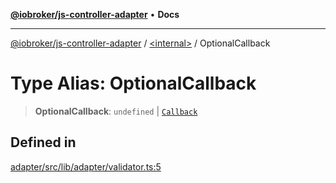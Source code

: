[**@iobroker/js-controller-adapter**](../../README.md) • **Docs**

***

[@iobroker/js-controller-adapter](../../globals.md) / [\<internal\>](../README.md) / OptionalCallback

# Type Alias: OptionalCallback

> **OptionalCallback**: `undefined` \| [`Callback`](Callback.md)

## Defined in

[adapter/src/lib/adapter/validator.ts:5](https://github.com/ioBroker/ioBroker.js-controller/blob/664d3c56250ad4e09c02e3cf6b90746a581d9f55/packages/adapter/src/lib/adapter/validator.ts#L5)
